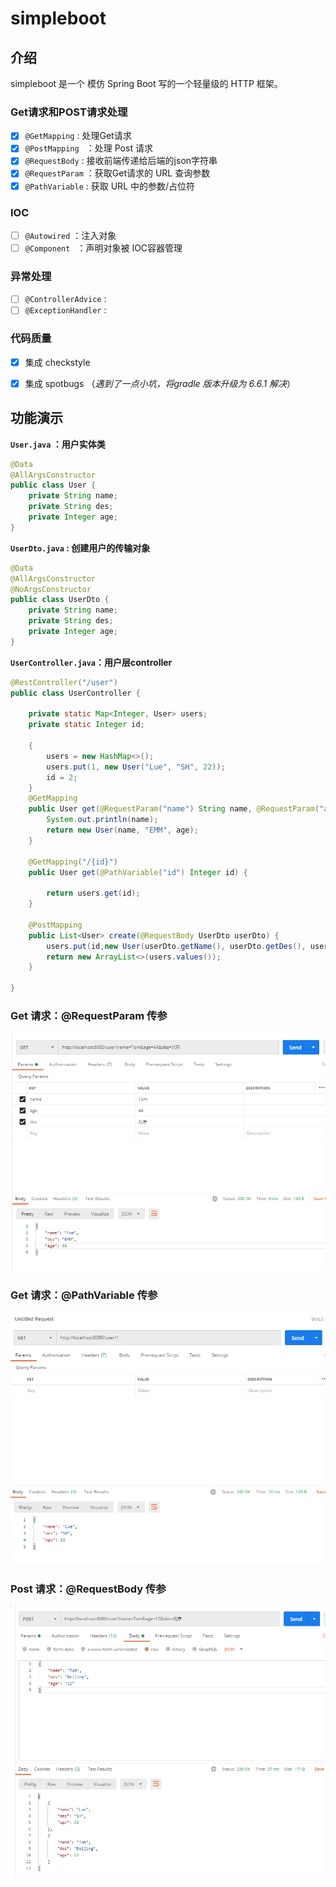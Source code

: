# simpleboot

## 介绍

simpleboot 是一个 模仿 Spring Boot 写的一个轻量级的 HTTP 框架。

### Get请求和POST请求处理

- [x] `@GetMapping` : 处理Get请求
- [x] `@PostMapping ` ：处理 Post 请求
- [x] `@RequestBody` : 接收前端传递给后端的json字符串
- [x] `@RequestParam` ：获取Get请求的 URL 查询参数
- [x] `@PathVariable` :  获取 URL 中的参数/占位符

### IOC

- [ ] `@Autowired`  ：注入对象
- [ ] `@Component ` ：声明对象被 IOC容器管理

### 异常处理

- [ ] `@ControllerAdvice` :
- [ ] `@ExceptionHandler` :

### 代码质量

- [x] 集成 checkstyle
- [x] 集成 spotbugs （*遇到了一点小坑，将gradle 版本升级为 6.6.1 解决*）


## 功能演示

**`User.java` ：用户实体类**

```java
@Data
@AllArgsConstructor
public class User {
    private String name;
    private String des;
    private Integer age;
}
```

**`UserDto.java` : 创建用户的传输对象**

```java
@Data
@AllArgsConstructor
@NoArgsConstructor
public class UserDto {
    private String name;
    private String des;
    private Integer age;
}
```

**`UserController.java`：用户层controller**

```java
@RestController("/user")
public class UserController {

    private static Map<Integer, User> users;
    private static Integer id;

    {
        users = new HashMap<>();
        users.put(1, new User("Lue", "SH", 22));
        id = 2;
    }
    @GetMapping
    public User get(@RequestParam("name") String name, @RequestParam("age") Integer age) {
        System.out.println(name);
        return new User(name, "EMM", age);
    }

    @GetMapping("/{id}")
    public User get(@PathVariable("id") Integer id) {

        return users.get(id);
    }

    @PostMapping
    public List<User> create(@RequestBody UserDto userDto) {
        users.put(id,new User(userDto.getName(), userDto.getDes(), userDto.getAge()));
        return new ArrayList<>(users.values());
    }

}
```

### Get 请求：@RequestParam 传参
![](./images/requestParam传参.png)

### Get 请求：@PathVariable 传参
![](./images/pathVariable.png)

### Post 请求：@RequestBody 传参
![](./images/RequestBody.png)
